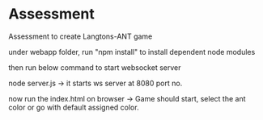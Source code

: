 # Assessment
Assessment to create Langtons-ANT game


under webapp folder, run "npm install" to install dependent node modules

then run below command to start websocket server

node server.js -> it starts ws server at 8080 port no.

now run the index.html on browser -> Game should start, select the ant color or go with default assigned color.